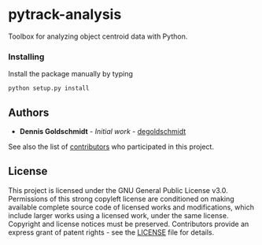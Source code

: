 # pytrack-analysis
Toolbox for analyzing object centroid data with Python.
<!---
## Getting Started

These instructions will get you a copy of the project up and running on your local machine for development and testing purposes. See deployment for notes on how to deploy the project on a live system.
-->
<!---
### Prerequisites

What things you need to install the software and how to install them

```
Give examples
```
-->
### Installing
Install the package manually by typing
```
python setup.py install
```
<!---
## Running the tests

Explain how to run the automated tests for this system

### Break down into end to end tests

Explain what these tests test and why

```
Give an example
```

### And coding style tests

Explain what these tests test and why

```
Give an example
```

## Deployment

Add additional notes about how to deploy this on a live system

## Built With

* [Dropwizard](http://www.dropwizard.io/1.0.2/docs/) - The web framework used
* [Maven](https://maven.apache.org/) - Dependency Management
* [ROME](https://rometools.github.io/rome/) - Used to generate RSS Feeds

## Contributing

Please read [CONTRIBUTING.md](https://gist.github.com/PurpleBooth/b24679402957c63ec426) for details on our code of conduct, and the process for submitting pull requests to us.

## Versioning

We use [SemVer](http://semver.org/) for versioning. For the versions available, see the [tags on this repository](https://github.com/your/project/tags). 
-->
## Authors

* **Dennis Goldschmidt** - *Initial work* - [degoldschmidt](https://github.com/degoldschmidt)

See also the list of [contributors](https://github.com/your/project/contributors) who participated in this project.

## License

This project is licensed under the GNU General Public License v3.0. Permissions of this strong copyleft license are conditioned on making available complete source code of licensed works and modifications, which include larger works using a licensed work, under the same license. Copyright and license notices must be preserved. Contributors provide an express grant of patent rights - see the [LICENSE](LICENSE) file for details.
<!---
## Acknowledgments

* Hat tip to anyone who's code was used
* Inspiration
* etc
-->
